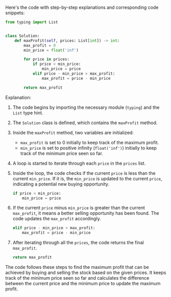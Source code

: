 Here's the code with step-by-step explanations and corresponding code snippets:

```python
from typing import List


class Solution:
    def maxProfit(self, prices: List[int]) -> int:
        max_profit = 0
        min_price = float('inf')

        for price in prices:
            if price < min_price:
                min_price = price
            elif price - min_price > max_profit:
                max_profit = price - min_price

        return max_profit
```

Explanation:

1. The code begins by importing the necessary module (`typing`) and the `List` type hint.

2. The `Solution` class is defined, which contains the `maxProfit` method.

3. Inside the `maxProfit` method, two variables are initialized:
   - `max_profit` is set to 0 initially to keep track of the maximum profit.
   - `min_price` is set to positive infinity (`float('inf')`) initially to keep track of the minimum price seen so far.

4. A loop is started to iterate through each `price` in the `prices` list.

5. Inside the loop, the code checks if the current `price` is less than the current `min_price`. If it is, the `min_price` is updated to the current `price`, indicating a potential new buying opportunity.

   ```python
   if price < min_price:
       min_price = price
   ```

6. If the current `price` minus `min_price` is greater than the current `max_profit`, it means a better selling opportunity has been found. The code updates the `max_profit` accordingly.

   ```python
   elif price - min_price > max_profit:
       max_profit = price - min_price
   ```

7. After iterating through all the `prices`, the code returns the final `max_profit`.

   ```python
   return max_profit
   ```

The code follows these steps to find the maximum profit that can be achieved by buying and selling the stock based on the given prices. It keeps track of the minimum price seen so far and calculates the difference between the current price and the minimum price to update the maximum profit.